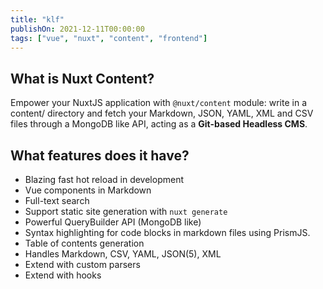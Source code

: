 ```yaml
---
title: "klf"
publishOn: 2021-12-11T00:00:00
tags: ["vue", "nuxt", "content", "frontend"]
---
```


## What is Nuxt Content?

Empower your NuxtJS application with `@nuxt/content` module: write in a content/ directory and fetch your Markdown, JSON, YAML, XML and CSV files through a MongoDB like API, acting as a **Git-based Headless CMS**.

## What features does it have?

- Blazing fast hot reload in development
- Vue components in Markdown
- Full-text search
- Support static site generation with `nuxt generate`
- Powerful QueryBuilder API (MongoDB like)
- Syntax highlighting for code blocks in markdown files using PrismJS.
- Table of contents generation
- Handles Markdown, CSV, YAML, JSON(5), XML
- Extend with custom parsers
- Extend with hooks